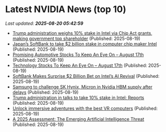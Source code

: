 # Latest NVIDIA News (top 10)
_Last updated: **2025-08-20 05:42:59**_

- [Trump administration weighs 10% stake in Intel via Chip Act grants, making government top shareholder](https://www.cnbc.com/2025/08/19/trump-administration-weighs-10percent-stake-in-intel-via-chip-act-grants.html) (Published: 2025-08-19)
- [Japan’s SoftBank to take $2 billion stake in computer chip maker Intel](https://financialpost.com/pmn/japans-softbank-to-take-2-billion-stake-in-computer-chip-maker-intel) (Published: 2025-08-19)
- [Promising Automotive Stocks To Keep An Eye On – August 17th](https://www.etfdailynews.com/2025/08/19/promising-automotive-stocks-to-keep-an-eye-on-august-17th/) (Published: 2025-08-19)
- [Technology Stocks To Keep An Eye On – August 17th](https://www.etfdailynews.com/2025/08/19/technology-stocks-to-keep-an-eye-on-august-17th/) (Published: 2025-08-19)
- [SoftBank Makes Surprise $2 Billion Bet on Intel’s AI Revival](https://financialpost.com/pmn/business-pmn/softbank-makes-surprise-2-billion-bet-on-intels-ai-revival) (Published: 2025-08-19)
- [Samsung to challenge SK Hynix, Micron in Nvidia HBM supply after delays](https://www.digitimes.com/news/a20250818PD231/samsung-hbm-nvidia-sk-hynix-micron.html) (Published: 2025-08-19)
- [Trump administration in talks to take 10% stake in Intel: Reports](https://indianexpress.com/article/technology/trump-administration-in-talks-to-take-10-stake-in-intel-reports-10197779/) (Published: 2025-08-19)
- [Unlock immersive adventures with the best VR computers](https://www.bostonherald.com/2025/08/19/unlock-immersive-adventures-with-the-best-vr-computers/) (Published: 2025-08-19)
- [A 2025 Assessment: The Emerging Artificial Intelligence Threat](https://survivalblog.com/2025/08/19/assessing-the-emerging-artificial-intelligence-threat/) (Published: 2025-08-19)
